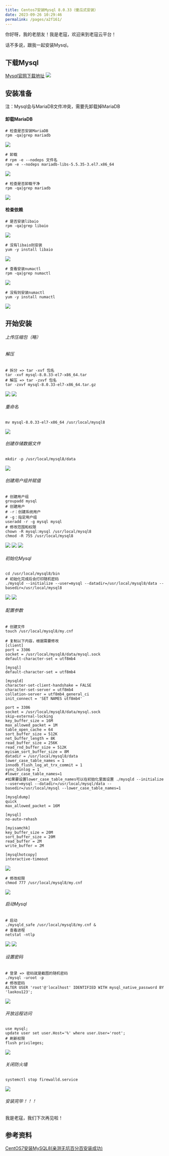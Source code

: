 ```yaml
---
title: Centos7安装Mysql 8.0.33（傻瓜式安装）
date: 2023-09-26 10:29:46
permalink: /pages/a2f161/
---
```


你好呀，我的老朋友！我是老寇，欢迎来到老寇云平台！

话不多说，跟我一起安装Mysql。

## 下载Mysql

<a target="_blank" href="https://dev.mysql.com/downloads/mysql">Mysql官网下载地址</a>
<img src="/img/1/img.png"/>

## 安装准备

注：Mysql会与MariaDB文件冲突，需要先卸载掉MariaDB

#### 卸载MariaDB

```shell
# 检查是否安装MariaDB
rpm -qa|grep mariadb
```

<img src="/img/1/img_1.png"/>

```shell
# 卸载
# rpm -e --nodeps 文件名
rpm -e --nodeps mariadb-libs-5.5.35-3.el7.x86_64
```

<img src="/img/1/img_2.png"/>

```shell
# 检查是否卸载干净
rpm -qa|grep mariadb
```

<img src="/img/1/img_3.png"/>

#### 检查依赖

```shell
# 是否安装libaio
rpm -qa|grep libaio
```

<img src="/img/1/img_4.png"/>

```shell
# 没有libaio则安装
yum -y install libaio
```

<img src="/img/1/img_5.png"/>

```shell
# 查看安装numactl
rpm -qa|grep numactl
```

<img src="/img/1/img_6.png"/>

```shell
# 没有则安装numactl
yum -y install numactl
```

<img src="/img/1/img_7.png"/>

## 开始安装

###### 上传压缩包（略）

###### 解压

```shell
# 拆分 => tar -xvf 包名
tar -xvf mysql-8.0.33-el7-x86_64.tar
# 解压 => tar -zxvf 包名
tar -zxvf mysql-8.0.33-el7-x86_64.tar.gz
```

<img src="/img/1/img_8.png"/>

<img src="/img/1/img_9.png"/>

###### 重命名

```shell
mv mysql-8.0.33-el7-x86_64 /usr/local/mysql8
```

<img src="/img/1/img_10.png"/>

###### 创建存储数据文件

```shell
mkdir -p /usr/local/mysql8/data
```

<img src="/img/1/img_11.png"/>

###### 创建用户组并赋值

```shell
# 创建用户组
groupadd mysql
# 创建用户
# -r：创建系统用户
# -g：指定用户组
useradd -r -g mysql mysql
# 修改范围和权限
chown -R mysql:mysql /usr/local/mysql8
chmod -R 755 /usr/local/mysql8
```

<img src="/img/1/img_12.png"/>

<img src="/img/1/img_13.png"/>

<img src="/img/1/img_14.png"/>

###### 初始化Mysql

```shell
cd /usr/local/mysql8/bin
# 初始化完成后会打印随机密码
./mysqld --initialize --user=mysql --datadir=/usr/local/mysql8/data --basedir=/usr/local/mysql8
```

<img src="/img/1/img_15.png"/>

<img src="/img/1/img_16.png"/>

###### 配置参数

```shell
# 创建文件
touch /usr/local/mysql8/my.cnf

# 复制以下内容，根据需要修改
[client]
port = 3306
socket = /usr/local/mysql8/data/mysql.sock
default-character-set = utf8mb4

[mysql]
default-character-set = utf8mb4

[mysqld]
character-set-client-handshake = FALSE
character-set-server = utf8mb4
collation-server = utf8mb4_general_ci
init_connect = 'SET NAMES utf8mb4'

port = 3306
socket = /usr/local/mysql8/data/mysql.sock
skip-external-locking
key_buffer_size = 16M
max_allowed_packet = 1M
table_open_cache = 64
sort_buffer_size = 512K
net_buffer_length = 8K
read_buffer_size = 256K
read_rnd_buffer_size = 512K
myisam_sort_buffer_size = 8M
datadir = /usr/local/mysql8/data
lower_case_table_names = 1
innodb_flush_log_at_trx_commit = 1
sync_binlog = 1
#lower_case_table_names=1
#如果要设置lower_case_table_names可以在初始化里面设置 ./mysqld --initialize --user=mysql --datadir=/usr/local/mysql/data --basedir=/usr/local/mysql --lower_case_table_names=1

[mysqldump]
quick
max_allowed_packet = 16M

[mysql]
no-auto-rehash

[myisamchk]
key_buffer_size = 20M
sort_buffer_size = 20M
read_buffer = 2M
write_buffer = 2M

[mysqlhotcopy]
interactive-timeout
```

<img src="/img/1/img_17.png"/>

```shell
# 修改权限
chmod 777 /usr/local/mysql8/my.cnf
```

<img src="/img/1/img_18.png"/>

###### 启动Mysql

```shell
# 启动
./mysqld_safe /usr/local/mysql8/my.cnf &
# 查看进程
netstat -ntlp
```

<img src="/img/1/img_19.png"/>

<img src="/img/1/img_20.png"/>

###### 设置密码

```shell
# 登录 => 密码就是截图的随机密码
./mysql -uroot -p
# 修改密码
ALTER USER 'root'@'localhost' IDENTIFIED WITH mysql_native_password BY 'laokou123';
```

<img src="/img/1/img_21.png"/>

###### 开放远程访问

```shell
use mysql;
update user set user.Host='%' where user.User='root';
# 刷新权限
flush privileges;
```

<img src="/img/1/img_22.png"/>

###### 关闭防火墙

```shell
systemctl stop firewalld.service
```

<img src="/img/1/img_23.png"/>

###### 安装完毕！！！

我是老寇，我们下次再见啦！

## 参考资料

[CentOS7安装MySQL8(亲测无坑百分百安装成功)](https://blog.csdn.net/qq_36408717/article/details/126705287)
